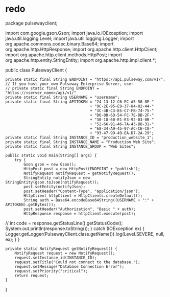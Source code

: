 redo
====
package pulsewayclient;
 
import com.google.gson.Gson;
import java.io.IOException;
import java.util.logging.Level;
import java.util.logging.Logger;
import org.apache.commons.codec.binary.Base64;
import org.apache.http.HttpResponse;
import org.apache.http.client.HttpClient;
import org.apache.http.client.methods.HttpPost;
import org.apache.http.entity.StringEntity;
import org.apache.http.impl.client.*;
 
public class PulsewayClient {
 
    private static final String ENDPOINT = "https://api.pulseway.com/v1/";
    // If you host your own Pulseway Enterprise Server, use:
    // private static final String ENDPOINT = "https://<server_name>/api/v1/"
    private static final String USERNAME = "username";
    private static final String APITOKEN = "24-13-12-C6-EC-A5-58-8E-"
                                         + "9C-2E-95-E9-37-84-02-44-"
                                         + "3C-4B-C3-E5-C7-FB-74-75-"
                                         + "D6-0D-6D-54-FC-7E-DB-2F-"
                                         + "30-18-60-E1-E3-92-03-0B-"
                                         + "52-66-91-46-7A-43-B8-31-"
                                         + "68-34-A9-45-97-AC-CE-C8-"
                                         + "93-47-99-49-EA-D7-2A-29";
    private static final String INSTANCE_ID = "production_website_1";
    private static final String INSTANCE_NAME = "Production Web Site";
    private static final String INSTANCE_GROUP = "Web Sites";
 
    public static void main(String[] args) {
        try {
            Gson gson = new Gson();
            HttpPost post = new HttpPost(ENDPOINT + "publish");
            NotifyRequest notifyRequest = getNotifyRequest();
            StringEntity notifyJson = new StringEntity(gson.toJson(notifyRequest));
            post.setEntity(notifyJson);
            post.setHeader("Content-Type", "application/json");
            HttpClient httpClient = HttpClients.createDefault();
            String auth = Base64.encodeBase64String((USERNAME + ":" + APITOKEN).getBytes());
            post.setHeader("Authorization", "Basic " + auth);
            HttpResponse response = httpClient.execute(post);
//            int code = response.getStatusLine().getStatusCode();
            System.out.println(response.toString());
        } catch (IOException ex) {
            Logger.getLogger(PulsewayClient.class.getName()).log(Level.SEVERE, null, ex);
        }
    }
 
    private static NotifyRequest getNotifyRequest() {
        NotifyRequest request = new NotifyRequest();
        request.setInstance_id(INSTANCE_ID);
        request.setTitle("Could not connect to the database.");
        request.setMessage("Database Connection Error");
        request.setPriority("critical");
        return request;
    }
}
